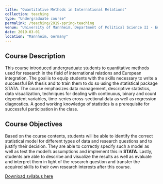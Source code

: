```yaml
---
title: "Quantitative Methods in International Relations"
collection: teaching
type: "Undergraduate course"
permalink: /teaching/2019-spring-teaching
venue: "University of Mannheim, Department of Political Science II - European Politics"
date: 2019-03-01
location: "Mannheim, Germany"
---
```



## Course Description

This course introduced undergraduate students to quantitative methods used for research in the field of international relations and European integration. The goal is to equip students with the skills necessary to write a successful BA thesis and to train them to do so using the statistical package STATA. The course emphasizes data management, descriptive statistics, data visualization, techniques for dealing with continuous, binary and count dependent variables, time-series cross-sectional data as well as regression diagnostics. A good working knowledge of statistics is a prerequisite for successful participation in the class.


## Course Objectives

Based on the course contents, students will be able to identify the correct statistical model for different types of data and research questions and to justify their decision. They are able to correctly specify such a model as well as test the model’s assumptions and implement this in **STATA**. Lastly, students are able to describe and visualize the results as well as evaluate and interpret them in
light of the research question and transfer the acquired skills to their own research interests after this course.

[Download syllabus here](http://davidweyrauch.github.io/files/2019-spring-teaching.pdf)
